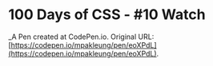# 100 Days of CSS - #10 Watch
 _A Pen created at CodePen.io. Original URL: [https://codepen.io/mpakleung/pen/eoXPdL](https://codepen.io/mpakleung/pen/eoXPdL).

 